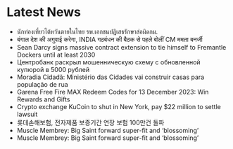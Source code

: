 # Latest News
-  นักท่องเที่ยวไต้หวันตายในไทย รพ.เอกชนปฏิเสธรักษาส่อผิดกม.
-  बंगाल देश की अगुवाई करेगा, INDIA गठबंधन की बैठक से पहले बोलीं CM ममता बनर्जी
-  Sean Darcy signs massive contract extension to tie himself to Fremantle Dockers until at least 2030
-  Центробанк раскрыл мошенническую схему с обновленной купюрой в 5000 рублей
-  Moradia Cidadã: Ministério das Cidades vai construir casas para população de rua
-  Garena Free Fire MAX Redeem Codes for 13 December 2023: Win Rewards and Gifts
-  Crypto exchange KuCoin to shut in New York, pay $22 million to settle lawsuit
-  ﻿롯데손해보험, 전자제품 보증기간 연장 보험 100만건 돌파
-  Muscle Membrey: Big Saint forward super-fit and ‘blossoming’
-  Muscle Membrey: Big Saint forward super-fit and ‘blossoming’
